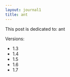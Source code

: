 ```yaml
---
layout: journal1
title: ant
---
```


This post is dedicated to: ant

Versions:
* 1.3
* 1.4
* 1.5
* 1.6
* 1.7